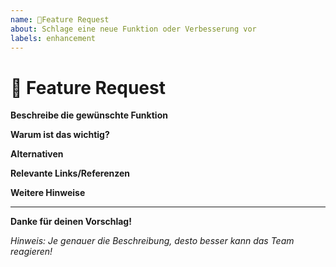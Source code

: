 ```yaml
---
name: Feature Request
about: Schlage eine neue Funktion oder Verbesserung vor
labels: enhancement
---
```


# 🚀 Feature Request

**Beschreibe die gewünschte Funktion**
<!-- Was soll hinzugefügt oder verbessert werden? -->

**Warum ist das wichtig?**
<!-- Welches Problem löst das Feature? -->

**Alternativen**
<!-- Gibt es andere Lösungen, die du ausprobiert hast? -->

**Relevante Links/Referenzen**
<!-- Optional: Links zu ähnlichen Projekten, APIs oder Dokus -->

**Weitere Hinweise**
<!-- Alles, was sonst noch helfen könnte -->

---

**Danke für deinen Vorschlag!**

*Hinweis: Je genauer die Beschreibung, desto besser kann das Team reagieren!*
